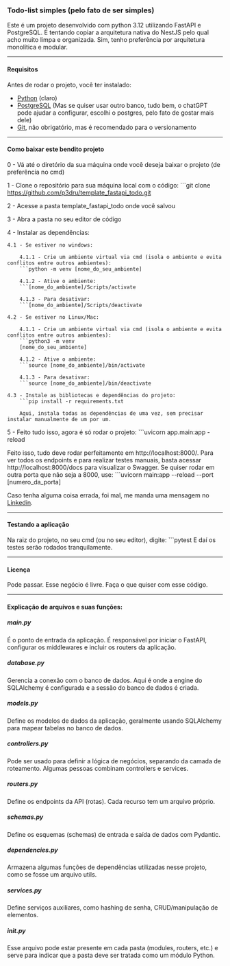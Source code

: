 ### Todo-list simples (pelo fato de ser simples)
Este é um projeto desenvolvido com python 3.12 utilizando FastAPI e PostgreSQL.
E tentando copiar a arquitetura nativa do NestJS pelo qual acho muito limpa e organizada.
Sim, tenho preferência por arquitetura monolítica e modular.

---

#### Requisitos
Antes de rodar o projeto, você ter instalado:
- [Python](https://www.python.org/downloads/) (claro)
- [PostgreSQL](https://www.postgresql.org/download/) (Mas se quiser usar outro banco, tudo bem, o chatGPT pode ajudar a configurar, escolhi o postgres, pelo fato de gostar mais dele)
- [Git](https://git-scm.com/book/en/v2/Getting-Started-Installing-Git), não obrigatório, mas é recomendado para o versionamento

---

#### Como baixar este bendito projeto
0 - Vá até o diretório da sua máquina onde você deseja baixar o projeto (de preferência no cmd)

1 - Clone o repositório para sua máquina local com o código:
    ```git clone https://github.com/p3dru/template_fastapi_todo.git

2 - Acesse a pasta template_fastapi_todo onde você salvou

3 - Abra a pasta no seu editor de código

4 - Instalar as dependências:
    
    4.1 - Se estiver no windows:
        
        4.1.1 - Crie um ambiente virtual via cmd (isola o ambiente e evita conflitos entre outros ambientes):
        ```python -m venv [nome_do_seu_ambiente]
        
        4.1.2 - Ative o ambiente:
        ```[nome_do_ambiente]/Scripts/activate
        
        4.1.3 - Para desativar:
        ```[nome_do_ambiente]/Scripts/deactivate

    4.2 - Se estiver no Linux/Mac:

        4.1.1 - Crie um ambiente virtual via cmd (isola o ambiente e evita conflitos entre outros ambientes):
        ```python3 -m venv 
        [nome_do_seu_ambiente]
    
        4.1.2 - Ative o ambiente:
        ```source [nome_do_ambiente]/bin/activate
    
        4.1.3 - Para desativar:
        ```source [nome_do_ambiente]/bin/deactivate

    4.3 - Instale as bibliotecas e dependências do projeto:
        ```pip install -r requirements.txt

        Aqui, instala todas as dependências de uma vez, sem precisar instalar manualmente de um por um.

5 - Feito tudo isso, agora é só rodar o projeto:
    ```uvicorn app.main:app -reload

Feito isso, tudo deve rodar perfeitamente em http://localhost:8000/.
Para ver todos os endpoints e para realizar testes manuais, basta acessar http://localhost:8000/docs para visualizar o Swagger. 
Se quiser rodar em outra porta que não seja a 8000, use: 
    ```uvicorn main:app --reload --port [numero_da_porta]

Caso tenha alguma coisa errada, foi mal, me manda uma mensagem no [Linkedin](https://www.linkedin.com/in/p3dru/).

---

#### Testando a aplicação
Na raiz do projeto, no seu cmd (ou no seu editor), digite: 
    ```pytest
E daí os testes serão rodados tranquilamente.

---

#### Licença
Pode passar. Esse negócio é livre.
Faça o que quiser com esse código.

---

#### Explicação de arquivos e suas funções:
##### main.py
É o ponto de entrada da aplicação. É responsável por iniciar o FastAPI, configurar os middlewares e incluir os routers da aplicação.

##### database.py
Gerencia a conexão com o banco de dados. Aqui é onde a engine do SQLAlchemy é configurada e a sessão do banco de dados é criada.

##### models.py
Define os modelos de dados da aplicação, geralmente usando SQLAlchemy para mapear tabelas no banco de dados.

##### controllers.py
Pode ser usado para definir a lógica de negócios, separando da camada de roteamento. Algumas pessoas combinam controllers e services.

##### routers.py
Define os endpoints da API (rotas). Cada recurso tem um arquivo próprio.

##### schemas.py
Define os esquemas (schemas) de entrada e saída de dados com Pydantic.

##### dependencies.py
Armazena algumas funções de dependências utilizadas nesse projeto, como se fosse um arquivo utils.

##### services.py
Define serviços auxiliares, como hashing de senha, CRUD/manipulação de elementos.

##### __init__.py
Esse arquivo pode estar presente em cada pasta (modules, routers, etc.) e serve para indicar que a pasta deve ser tratada como um módulo Python.